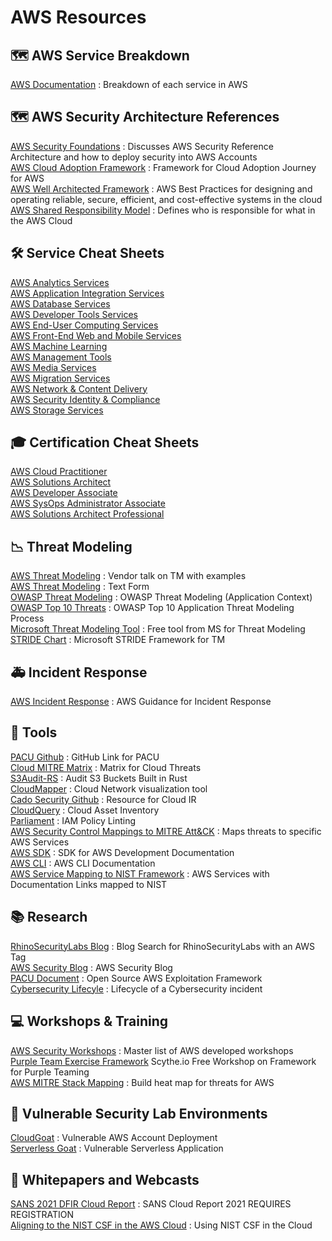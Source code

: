 # AWS Resources

## 🗺️ AWS Service Breakdown
[AWS Documentation](https://docs.aws.amazon.com/index.html) : Breakdown of each service in AWS<br>

## 🗺️ AWS Security Architecture References
[AWS Security Foundations](https://docs.aws.amazon.com/prescriptive-guidance/latest/security-reference-architecture/foundations.html) : Discusses AWS Security Reference Architecture and how to deploy security into AWS Accounts<br>
[AWS Cloud Adoption Framework](https://docs.aws.amazon.com/whitepapers/latest/overview-aws-cloud-adoption-framework/welcome.html) : Framework for Cloud Adoption Journey for AWS<br>
[AWS Well Architected Framework](https://docs.aws.amazon.com/wellarchitected/latest/framework/wellarchitected-framework.pdf) : AWS Best Practices for designing and operating reliable, secure, efficient, and cost-effective systems in the cloud<br>
[AWS Shared Responsibility Model](https://docs.aws.amazon.com/whitepapers/latest/aws-risk-and-compliance/shared-responsibility-model.html) : Defines who is responsible for what in the AWS Cloud<br>

## 🛠️ Service Cheat Sheets
[AWS Analytics Services](https://digitalcloud.training/category/aws-cheat-sheets/aws-analytics/)<br>
[AWS Application Integration Services](https://digitalcloud.training/category/aws-cheat-sheets/aws-application-integration/)<br>
[AWS Database Services](https://digitalcloud.training/category/aws-cheat-sheets/aws-database/)<br>
[AWS Developer Tools Services](https://digitalcloud.training/category/aws-cheat-sheets/aws-developer-tools/)<br>
[AWS End-User Computing Services](https://digitalcloud.training/category/aws-cheat-sheets/aws-end-user-computing/)<br>
[AWS Front-End Web and Mobile Services](https://digitalcloud.training/category/aws-cheat-sheets/aws-front-end-web-mobile/)<br>
[AWS Machine Learning](https://digitalcloud.training/category/aws-cheat-sheets/aws-machine-learning/)<br>
[AWS Management Tools](https://digitalcloud.training/category/aws-cheat-sheets/aws-management-tools/)<br>
[AWS Media Services](https://digitalcloud.training/category/aws-cheat-sheets/aws-media-services/)<br>
[AWS Migration Services](https://digitalcloud.training/category/aws-cheat-sheets/aws-migration/)<br>
[AWS Network & Content Delivery](https://digitalcloud.training/category/aws-cheat-sheets/aws-networking-content-delivery/)<br>
[AWS Security Identity & Compliance](https://digitalcloud.training/category/aws-cheat-sheets/aws-security-identity-compliance/)<br>
[AWS Storage Services](https://digitalcloud.training/category/aws-cheat-sheets/aws-storage/)<br>

## 🎓 Certification Cheat Sheets
[AWS Cloud Practitioner](https://digitalcloud.training/category/aws-cheat-sheets/aws-cloud-practitioner/)<br>
[AWS Solutions Architect](https://digitalcloud.training/category/aws-cheat-sheets/aws-solutions-architect-associate/)<br>
[AWS Developer Associate](https://digitalcloud.training/category/aws-cheat-sheets/aws-developer-associate/)<br>
[AWS SysOps Administrator Associate](https://digitalcloud.training/category/aws-cheat-sheets/aws-sysops-administrator-associate/)<br>
[AWS Solutions Architect Professional](https://digitalcloud.training/category/aws-cheat-sheets/aws-solutions-architect-professional/)<br>

## 📉 Threat Modeling
[AWS Threat Modeling](https://www.youtube.com/watch?v=GuhIefIGeuA) : Vendor talk on TM with examples <br>
[AWS Threat Modeling](https://aws.amazon.com/blogs/security/how-to-approach-threat-modeling/) : Text Form<br>
[OWASP Threat Modeling](https://owasp.org/www-community/Threat_Modeling_Process) : OWASP Threat Modeling (Application Context)<br>
[OWASP Top 10 Threats](https://owasp.org/www-project-top-ten/) : OWASP Top 10 Application Threat Modeling Process<br>
[Microsoft Threat Modeling Tool](https://docs.microsoft.com/en-us/azure/security/develop/threat-modeling-tool-getting-started) : Free tool from MS for Threat Modeling<br>
[STRIDE Chart](https://www.microsoft.com/security/blog/2007/09/11/stride-chart/) : Microsoft STRIDE Framework for TM<br>

## 🚑 Incident Response
[AWS Incident Response](https://attack.mitre.org/matrices/enterprise/cloud/) : AWS Guidance for Incident Response<br>

## 🧰 Tools
[PACU Github](https://github.com/RhinoSecurityLabs/pacu) : GitHub Link for PACU <br>
[Cloud MITRE Matrix](https://attack.mitre.org/matrices/enterprise/cloud/) : Matrix for Cloud Threats <br>
[S3Audit-RS](https://github.com/scalefactory/s3audit-rs) : Audit S3 Buckets Built in Rust <br>
[CloudMapper](https://github.com/duo-labs/cloudmapper) : Cloud Network visualization tool<br>
[Cado Security Github](https://github.com/cado-security) : Resource for Cloud IR <br>
[CloudQuery](https://github.com/cloudquery/cloudquery) : Cloud Asset Inventory<br>
[Parliament](https://github.com/duo-labs/parliament) : IAM Policy Linting<br>
[AWS Security Control Mappings to MITRE Att&CK](https://center-for-threat-informed-defense.github.io/security-stack-mappings/AWS/README.html) : Maps threats to specific AWS Services<br>
[AWS SDK](https://aws.amazon.com/tools/) : SDK for AWS Development Documentation <br>
[AWS CLI](https://aws.amazon.com/cli/) : AWS CLI Documentation <br>
[AWS Service Mapping to NIST Framework](/AWS/Code/NIST_Framework_Mapping.md) : AWS Services with Documentation Links mapped to NIST<br>

## 📚 Research
[RhinoSecurityLabs Blog](https://rhinosecuritylabs.com/blog/?category=aws) : Blog Search for RhinoSecurityLabs with an AWS Tag
<br>
[AWS Security Blog](https://aws.amazon.com/blogs/security/) : AWS Security Blog<br>
[PACU Document](https://rhinosecuritylabs.com/aws/pacu-open-source-aws-exploitation-framework/) : Open Source AWS Exploitation Framework<br>
[Cybersecurity Lifecyle](https://www.forescout.com/blog/how-to-comply-with-the-5-functions-of-the-nist-cybersecurity-framework) : Lifecycle of a Cybersecurity incident

## 💻 Workshops & Training
[AWS Security Workshops](https://workshops.aws/categories/Security) : Master list of AWS developed workshops<br>
[Purple Team Exercise Framework](https://www.youtube.com/watch?v=dtGM8Y6DkF4) Scythe.io Free Workshop on Framework for Purple Teaming<br>
[AWS MITRE Stack Mapping](https://academy.attackiq.com/courses/mitre-attck-security-stack-mappings-aws) : Build heat map for threats for AWS<br>


## 🧪 Vulnerable Security Lab Environments
[CloudGoat](https://github.com/RhinoSecurityLabs/cloudgoat) : Vulnerable AWS Account Deployment <br>
[Serverless Goat](https://github.com/OWASP/Serverless-Goat) : Vulnerable Serverless Application <br>

## 📑 Whitepapers and Webcasts
[SANS 2021 DFIR Cloud Report](https://www.sans.org/webcasts/a-sans-2021-dfir-cloud-report-partly-cloudy-with-a-bunch-of-dfir-119450/) : SANS Cloud Report 2021  REQUIRES REGISTRATION <br>
[Aligning to the NIST CSF in the AWS Cloud](https://d0.awsstatic.com/whitepapers/compliance/NIST_Cybersecurity_Framework_CSF.pdf) : Using NIST CSF in the Cloud <br>
